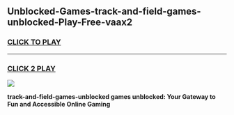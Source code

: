 
## Unblocked-Games-track-and-field-games-unblocked-Play-Free-vaax2
<h3>
<a href="https://premium76.site?title=track-and-field-games-unblocked&ref=12A">CLICK TO PLAY</a></h3>
<hr>

<h3>
<a href="https://premium76.site?title=track-and-field-games-unblocked&ref=12A">CLICK 2 PLAY</a>
  
</h3>

<a href="https://premium76.site?title=track-and-field-games-unblocked&ref=12A"><img src="https://clearcache.store/games.png"></a>


**track-and-field-games-unblocked games unblocked: Your Gateway to Fun and Accessible Online Gaming**

